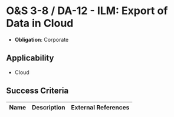 # O&S 3-8 / DA-12 - ILM: Export of Data in Cloud

- **Obligation**: Corporate






## Applicability

- Cloud



## Success Criteria

| Name | Description | External References |
| ----- | ---------- | ------------------- |

